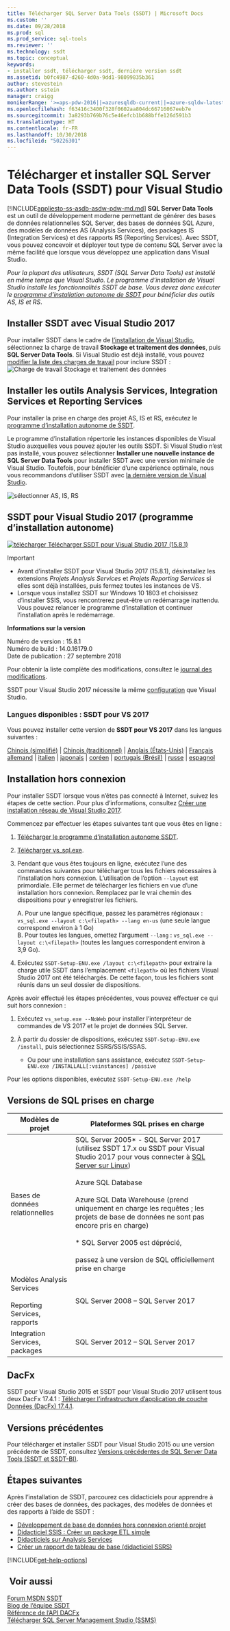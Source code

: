 ```yaml
---
title: Télécharger SQL Server Data Tools (SSDT) | Microsoft Docs
ms.custom: ''
ms.date: 09/28/2018
ms.prod: sql
ms.prod_service: sql-tools
ms.reviewer: ''
ms.technology: ssdt
ms.topic: conceptual
keywords:
- installer ssdt, télécharger ssdt, dernière version ssdt
ms.assetid: b0fc4987-d260-4d0a-9dd1-98099835b361
author: stevestein
ms.author: sstein
manager: craigg
monikerRange: '>=aps-pdw-2016||=azuresqldb-current||=azure-sqldw-latest||>=sql-server-2016||=sqlallproducts-allversions||=azuresqldb-mi-current'
ms.openlocfilehash: f63416c3400f328f0602aa804dc66716067eeb7e
ms.sourcegitcommit: 3a8293b769b76c5e46efcb1b688bffe126d591b3
ms.translationtype: HT
ms.contentlocale: fr-FR
ms.lasthandoff: 10/30/2018
ms.locfileid: "50226301"
---
```

# <a name="download-and-install-sql-server-data-tools-ssdt-for-visual-studio"></a>Télécharger et installer SQL Server Data Tools (SSDT) pour Visual Studio
[!INCLUDE[appliesto-ss-asdb-asdw-pdw-md.md](../includes/appliesto-ss-asdb-asdw-pdw-md.md)]
**SQL Server Data Tools** est un outil de développement moderne permettant de générer des bases de données relationnelles SQL Server, des bases de données SQL Azure, des modèles de données AS (Analysis Services), des packages IS (Integration Services) et des rapports RS (Reporting Services). Avec SSDT, vous pouvez concevoir et déployer tout type de contenu SQL Server avec la même facilité que lorsque vous développez une application dans Visual Studio.

*Pour la plupart des utilisateurs, SSDT (SQL Server Data Tools) est installé en même temps que Visual Studio. Le programme d’installation de Visual Studio installe les fonctionnalités SSDT de base. Vous devez donc exécuter le [programme d’installation autonome de SSDT](#ssdt-for-vs-2017-standalone-installer) pour bénéficier des outils AS, IS et RS*.

## <a name="install-ssdt-with-visual-studio-2017"></a>Installer SSDT avec Visual Studio 2017

Pour installer SSDT dans le cadre de [l’installation de Visual Studio](https://docs.microsoft.com/visualstudio/install/install-visual-studio), sélectionnez la charge de travail **Stockage et traitement des données**, puis **SQL Server Data Tools**. Si Visual Studio est déjà installé, vous pouvez [modifier la liste des charges de travail](https://docs.microsoft.com/visualstudio/install/modify-visual-studio) pour inclure SSDT : ![Charge de travail Stockage et traitement des données](../ssdt/media/download-sql-server-data-tools-ssdt/data-workload.png)



## <a name="install-analysis-services-integration-services-and-reporting-services-tools"></a>Installer les outils Analysis Services, Integration Services et Reporting Services
Pour installer la prise en charge des projet AS, IS et RS, exécutez le [programme d’installation autonome de SSDT](#ssdt-for-vs-2017-standalone-installer). 

Le programme d’installation répertorie les instances disponibles de Visual Studio auxquelles vous pouvez ajouter les outils SSDT. Si Visual Studio n’est pas installé, vous pouvez sélectionner **Installer une nouvelle instance de SQL Server Data Tools** pour installer SSDT avec une version minimale de Visual Studio. Toutefois, pour bénéficier d’une expérience optimale, nous vous recommandons d’utiliser SSDT avec [la dernière version de Visual Studio](https://www.visualstudio.com/downloads). 

![sélectionner AS, IS, RS](../ssdt/media/download-sql-server-data-tools-ssdt/select-services.png)



## <a name="ssdt-for-vs-2017-standalone-installer"></a>SSDT pour Visual Studio 2017 (programme d’installation autonome)

[![télécharger](../ssdt/media/download.png) Télécharger SSDT pour Visual Studio 2017 (15.8.1) ](https://go.microsoft.com/fwlink/?linkid=2024393) 

> [!IMPORTANT]
> - Avant d’installer SSDT pour Visual Studio 2017 (15.8.1), désinstallez les extensions *Projets Analysis Services* et *Projets Reporting Services* si elles sont déjà installées, puis fermez toutes les instances de VS.
> - Lorsque vous installez SSDT sur Windows 10 1803 et choisissez d’installer SSIS, vous rencontrerez peut-être un redémarrage inattendu. Vous pouvez relancer le programme d’installation et continuer l’installation après le redémarrage.



**Informations sur la version**  
  
Numéro de version : 15.8.1  
Numéro de build : 14.0.16179.0  
Date de publication : 27 septembre 2018  

Pour obtenir la liste complète des modifications, consultez le [journal des modifications](changelog-for-sql-server-data-tools-ssdt.md).

SSDT pour Visual Studio 2017 nécessite la même [configuration](https://docs.microsoft.com/visualstudio/productinfo/vs2017-system-requirements-vs) que Visual Studio.  

### <a name="available-languages---ssdt-for-vs-2017"></a>Langues disponibles : SSDT pour VS 2017

Vous pouvez installer cette version de **SSDT pour VS 2017** dans les langues suivantes :  

[Chinois (simplifié)]( https://go.microsoft.com/fwlink/?linkid=2024393&clcid=0x804) | 
[Chinois (traditionnel)]( https://go.microsoft.com/fwlink/?linkid=2024393&clcid=0x404) | 
[Anglais (États-Unis)]( https://go.microsoft.com/fwlink/?linkid=2024393&clcid=0x409) | 
[Français]( https://go.microsoft.com/fwlink/?linkid=2024393&clcid=0x40c)  
[allemand]( https://go.microsoft.com/fwlink/?linkid=2024393&clcid=0x407) | 
[italien]( https://go.microsoft.com/fwlink/?linkid=2024393&clcid=0x410) | 
[japonais]( https://go.microsoft.com/fwlink/?linkid=2024393&clcid=0x411) | 
[coréen]( https://go.microsoft.com/fwlink/?linkid=2024393&clcid=0x412) | 
[portugais (Brésil)]( https://go.microsoft.com/fwlink/?linkid=2024393&clcid=0x416) | 
[russe]( https://go.microsoft.com/fwlink/?linkid=2024393&clcid=0x419) | 
[espagnol]( https://go.microsoft.com/fwlink/?linkid=2024393&clcid=0x40a)  


## <a name="offline-install"></a>Installation hors connexion

Pour installer SSDT lorsque vous n’êtes pas connecté à Internet, suivez les étapes de cette section. Pour plus d’informations, consultez [Créer une installation réseau de Visual Studio 2017](https://docs.microsoft.com/visualstudio/install/create-a-network-installation-of-visual-studio).

Commencez par effectuer les étapes suivantes tant que vous êtes en ligne :

1. [Télécharger le programme d’installation autonome SSDT](#ssdt-for-vs-2017-standalone-installer).
2. [Télécharger vs_sql.exe](https://aka.ms/vs/15/release/vs_sql.exe).
3. Pendant que vous êtes toujours en ligne, exécutez l’une des commandes suivantes pour télécharger tous les fichiers nécessaires à l’installation hors connexion. L’utilisation de l’option `--layout` est primordiale. Elle permet de télécharger les fichiers en vue d’une installation hors connexion. Remplacez <filepath> par le vrai chemin des dispositions pour y enregistrer les fichiers.

   
   A.   Pour une langue spécifique, passez les paramètres régionaux : `vs_sql.exe --layout c:\<filepath> --lang en-us` (une seule langue correspond environ à 1 Go)  
   B. Pour toutes les langues, omettez l’argument `--lang` : `vs_sql.exe --layout c:\<filepath>` (toutes les langues correspondent environ à 3,9 Go).

4. Exécutez `SSDT-Setup-ENU.exe /layout c:\<filepath>` pour extraire la charge utile SSDT dans l’emplacement `<filepath>` où les fichiers Visual Studio 2017 ont été téléchargés. De cette façon, tous les fichiers sont réunis dans un seul dossier de dispositions.

Après avoir effectué les étapes précédentes, vous pouvez effectuer ce qui suit hors connexion :

1. Exécutez `vs_setup.exe --NoWeb` pour installer l’interpréteur de commandes de VS 2017 et le projet de données SQL Server.
2. À partir du dossier de dispositions, exécutez `SSDT-Setup-ENU.exe /install`, puis sélectionnez SSRS/SSIS/SSAS.

   - Ou pour une installation sans assistance, exécutez `SSDT-Setup-ENU.exe /INSTALLALL[:vsinstances] /passive`  

Pour les options disponibles, exécutez `SSDT-Setup-ENU.exe /help`

## <a name="supported-sql-versions"></a>Versions de SQL prises en charge
  
|Modèles de projet|Plateformes SQL prises en charge|  
|-------------------|--------------------|  
Bases de données relationnelles|  SQL Server 2005* - SQL Server 2017<br> (utilisez SSDT 17.x ou SSDT pour Visual Studio 2017 pour vous connecter à [SQL Server sur Linux](../linux/sql-server-linux-overview.md))<br /><br />Azure SQL Database<br /><br />Azure SQL Data Warehouse (prend uniquement en charge les requêtes ; les projets de base de données ne sont pas encore pris en charge)<br /><br />  * SQL Server 2005 est déprécié,<br /><br /> passez à une version de SQL officiellement prise en charge|
  |Modèles Analysis Services<br /><br />Reporting Services, rapports | SQL Server 2008 – SQL Server 2017|
  |Integration Services, packages| SQL Server 2012 – SQL Server 2017    |
  
## <a name="dacfx"></a>DacFx
SSDT pour Visual Studio 2015 et SSDT pour Visual Studio 2017 utilisent tous deux DacFx 17.4.1 : [Télécharger l’infrastructure d’application de couche Données (DacFx) 17.4.1](https://www.microsoft.com/download/details.aspx?id=56508).

## <a name="previous-versions"></a>Versions précédentes

Pour télécharger et installer SSDT pour Visual Studio 2015 ou une version précédente de SSDT, consultez [Versions précédentes de SQL Server Data Tools (SSDT et SSDT-BI)](previous-releases-of-sql-server-data-tools-ssdt-and-ssdt-bi.md).



## <a name="next-steps"></a>Étapes suivantes  
Après l’installation de SSDT, parcourez ces didacticiels pour apprendre à créer des bases de données, des packages, des modèles de données et des rapports à l’aide de SSDT :  

- [Développement de base de données hors connexion orienté projet](project-oriented-offline-database-development.md)  
- [Didacticiel SSIS : Créer un package ETL simple](../integration-services/ssis-how-to-create-an-etl-package.md)  
- [Didacticiels sur Analysis Services](../analysis-services/analysis-services-tutorials-ssas.md)  
- [Créer un rapport de tableau de base (didacticiel SSRS)](../reporting-services/create-a-basic-table-report-ssrs-tutorial.md)  

[!INCLUDE[get-help-options](../includes/paragraph-content/get-help-options.md)]


## <a name="see-also"></a> Voir aussi  
[Forum MSDN SSDT](https://social.msdn.microsoft.com/Forums/sqlserver/home?forum=ssdt)  
[Blog de l’équipe SSDT](http://blogs.msdn.com/b/ssdt/)  
[Référence de l’API DACFx](https://msdn.microsoft.com/library/dn645454.aspx)  
[Télécharger SQL Server Management Studio (SSMS)](../ssms/download-sql-server-management-studio-ssms.md)  

